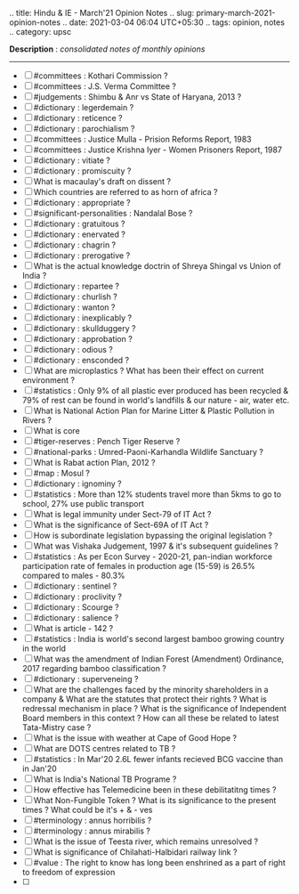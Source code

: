 .. title: Hindu & IE - March'21 Opinion Notes
.. slug: primary-march-2021-opinion-notes
.. date: 2021-03-04 06:04 UTC+05:30
.. tags: opinion, notes
.. category: upsc

**Description** : *consolidated notes of monthly opinions*

***
<!-- TEASER_END -->

- [ ] #committees : Kothari Commission ?
- [ ] #committees : J.S. Verma Committee ? 
- [ ] #judgements : Shimbu & Anr vs State of Haryana, 2013 ?
- [ ] #dictionary : legerdemain ? 
- [ ] #dictionary : reticence ?
- [ ] #dictionary : parochialism ? 
- [ ] #committees : Justice Mulla - Prision Reforms Report, 1983
- [ ] #committees : Justice Krishna Iyer - Women Prisoners Report, 1987 
- [ ] #dictionary : vitiate ? 
- [ ] #dictionary : promiscuity ? 
- [ ] What is macaulay's draft on dissent ? 
- [ ] Which countries are referred to as horn of africa ? 
- [ ] #dictionary : appropriate ? 
- [ ] #significant-personalities : Nandalal Bose ? 
- [ ] #dictionary : gratuitous ?
- [ ] #dictionary : enervated ?
- [ ] #dictionary : chagrin ? 
- [ ] #dictionary : prerogative ? 
- [ ] What is the actual knowledge doctrin of Shreya Shingal vs Union of India ? 
- [ ] #dictionary : repartee ? 
- [ ] #dictionary : churlish ? 
- [ ] #dictionary : wanton ? 
- [ ] #dictionary : inexplicably ? 
- [ ] #dictionary : skullduggery  ?
- [ ] #dictionary : approbation ?
- [ ] #dictionary : odious ? 
- [ ] #dictionary : ensconded ? 
- [ ] What are microplastics ? What has been their effect on current environment ? 
- [ ] #statistics : Only 9% of all plastic ever produced has been recycled & 79% of rest can be found in world's landfills & our nature - air, water etc.
- [ ] What is National Action Plan for Marine Litter & Plastic Pollution in Rivers ? 
- [ ] What is core 
- [ ] #tiger-reserves : Pench Tiger Reserve ? 
- [ ] #national-parks : Umred-Paoni-Karhandla Wildlife Sanctuary ? 
- [ ] What is Rabat action Plan, 2012 ? 
- [ ] #map : Mosul ? 
- [ ] #dictionary : ignominy ?
- [ ] #statistics : More than 12% students travel more than 5kms  to go to school, 27% use public transport
- [ ] What is legal immunity under Sect-79 of IT Act ? 
- [ ] What is the significance of Sect-69A of IT Act ? 
- [ ] How is subordinate legislation bypassing the original legislation ? 
- [ ] What was Vishaka Judgement, 1997 & it's subsequent guidelines ? 
- [ ] #statistics : As per Econ Survey - 2020-21, pan-indian workforce participation rate of females in production age (15-59) is 26.5% compared to males - 80.3%
- [ ] #dictionary : sentinel ?
- [ ] #dictionary : proclivity ? 
- [ ] #dictionary : Scourge ? 
- [ ] #dictionary : salience ? 
- [ ] What is article - 142 ? 
- [ ] #statistics : India is world's second largest bamboo growing country in the world
- [ ] What was the amendment of Indian Forest (Amendment) Ordinance, 2017 regarding bamboo classification ? 
- [ ] #dictionary : superveneing ?
- [ ] What are the challenges faced by the minority shareholders in a company & What are the statutes that protect their rights ? What is redressal mechanism in place ? What is the significance of Independent Board members in this context ? How can all these be related to latest Tata-Mistry case ? 
- [ ] What is the issue with weather at Cape of Good Hope ? 
- [ ] What are DOTS centres related to TB ? 
- [ ] #statistics : In Mar'20 2.6L fewer infants recieved BCG vaccine than in Jan'20
- [ ] What is India's National TB Programe ? 
- [ ] How effective has Telemedicine been in these debilitatitng times ? 
- [ ] What Non-Fungible Token ? What is its significance to the present times ? What could be it's + & - ves
- [ ] #terminology : annus horribilis ? 
- [ ] #terminology : annus mirabilis ?
- [ ] What is the issue of Teesta river, which remains unresolved ? 
- [ ] What is significance of Chilahati-Halbidari railway link ?
- [ ] #value : The right to know has long been enshrined as a part of right to freedom of expression 
- [ ] 